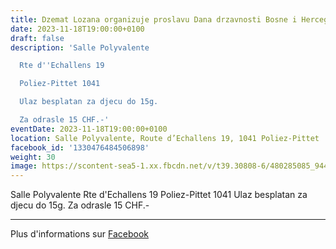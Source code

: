```yaml
---
title: Dzemat Lozana organizuje proslavu Dana drzavnosti Bosne i Hercegovine
date: 2023-11-18T19:00:00+0100
draft: false
description: 'Salle Polyvalente

  Rte d''Echallens 19

  Poliez-Pittet 1041

  Ulaz besplatan za djecu do 15g.

  Za odrasle 15 CHF.-'
eventDate: 2023-11-18T19:00:00+0100
location: Salle Polyvalente, Route d’Echallens 19, 1041 Poliez-Pittet
facebook_id: '1330476484506898'
weight: 30
image: https://scontent-sea5-1.xx.fbcdn.net/v/t39.30808-6/480285085_944333661160567_3277375841641556820_n.jpg?_nc_cat=107&ccb=1-7&_nc_sid=9e60e4&_nc_ohc=BManlvss8qgQ7kNvwGiEbWd&_nc_oc=AdmsI-RsyLqaj8SnH7zQ8Xn4yxSXbtiyzJM6C4eMAQ4T52h7ZJMes5_AcwVWHwy0gmY&_nc_zt=23&_nc_ht=scontent-sea5-1.xx&edm=ABTKTjYEAAAA&_nc_gid=qWtuJav7nH3afCRt3iOrRw&oh=00_AffuCv-CRZWwVMhoUo9FhLMK4fVUBoswqlSYeMEFCrgzgQ&oe=68FCB41F
---
```


Salle Polyvalente
Rte d'Echallens 19
Poliez-Pittet 1041
Ulaz besplatan za djecu do 15g.
Za odrasle 15 CHF.-

---

Plus d'informations sur [Facebook](https://facebook.com/events/1330476484506898)